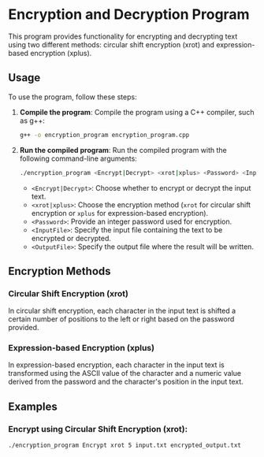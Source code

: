 # Encryption and Decryption Program

This program provides functionality for encrypting and decrypting text using two different methods: circular shift encryption (xrot) and expression-based encryption (xplus).

## Usage

To use the program, follow these steps:

1. **Compile the program**: Compile the program using a C++ compiler, such as g++:

    ```bash
    g++ -o encryption_program encryption_program.cpp
    ```

2. **Run the compiled program**: Run the compiled program with the following command-line arguments:

    ```bash
    ./encryption_program <Encrypt|Decrypt> <xrot|xplus> <Password> <InputFile> <OutputFile>
    ```

    - `<Encrypt|Decrypt>`: Choose whether to encrypt or decrypt the input text.
    - `<xrot|xplus>`: Choose the encryption method (`xrot` for circular shift encryption or `xplus` for expression-based encryption).
    - `<Password>`: Provide an integer password used for encryption.
    - `<InputFile>`: Specify the input file containing the text to be encrypted or decrypted.
    - `<OutputFile>`: Specify the output file where the result will be written.

## Encryption Methods

### Circular Shift Encryption (xrot)

In circular shift encryption, each character in the input text is shifted a certain number of positions to the left or right based on the password provided.

### Expression-based Encryption (xplus)

In expression-based encryption, each character in the input text is transformed using the ASCII value of the character and a numeric value derived from the password and the character's position in the input text.

## Examples

### Encrypt using Circular Shift Encryption (xrot):

```bash
./encryption_program Encrypt xrot 5 input.txt encrypted_output.txt

